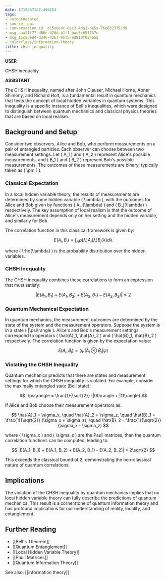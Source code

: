 ```yaml
---
date: 1719357157.496253
tags:
- autogenerated
- source__oai
- conversation_id__d15a6edc-0ac2-4da1-be5a-76c032375cd6
- msg_aaa21f77-d06e-420d-b1f1-bac5c651737e
- msg_15c53ed4-d346-4267-9b75-ed910f024a58
- colorclass/information-theory
title: chsh inequality
---
```


**USER**

CHSH inequality


**ASSISTANT**

The CHSH inequality, named after John Clauser, Michael Horne, Abner Shimony, and Richard Holt, is a fundamental result in quantum mechanics that tests the concept of local hidden variables in quantum systems. This inequality is a specific instance of Bell's inequalities, which were designed to distinguish between quantum mechanics and classical physics theories that are based on local realism.

## Background and Setup

Consider two observers, Alice and Bob, who perform measurements on a pair of entangled particles. Each observer can choose between two measurement settings. Let \( A_1 \) and \( A_2 \) represent Alice's possible measurements, and \( B_1 \) and \( B_2 \) represent Bob's possible measurements. The outcomes of these measurements are binary, typically taken as \( \pm 1 \).

### Classical Expectation

In a local hidden variable theory, the results of measurements are determined by some hidden variable \( \lambda \), with the outcomes for Alice and Bob given by functions \( A_i(\lambda) \) and \( B_j(\lambda) \) respectively. The key assumption of local realism is that the outcome of Alice's measurement depends only on her setting and the hidden variable, and similarly for Bob.

The correlation function in this classical framework is given by:

$$
E(A_i, B_j) = \int_{\Lambda} \rho(\lambda) A_i(\lambda) B_j(\lambda) d\lambda
$$

where \( \rho(\lambda) \) is the probability distribution over the hidden variables.

### CHSH Inequality

The CHSH inequality combines these correlations to form an expression that must satisfy:

$$
|E(A_1, B_1) + E(A_1, B_2) + E(A_2, B_1) - E(A_2, B_2)| \leq 2
$$

### Quantum Mechanical Expectation

In quantum mechanics, the measurement outcomes are determined by the state of the system and the measurement operators. Suppose the system is in a state \( |\psi\rangle \). Alice's and Bob's measurement settings correspond to operators \( \hat{A}_1, \hat{A}_2 \) and \( \hat{B}_1, \hat{B}_2 \) respectively. The correlation function is given by the expectation value:

$$
E(A_i, B_j) = \langle \psi | \hat{A}_i \otimes \hat{B}_j | \psi \rangle
$$

### Violating the CHSH Inequality

Quantum mechanics predicts that there are states and measurement settings for which the CHSH inequality is violated. For example, consider the maximally entangled state (Bell state):

$$
|\psi\rangle = \frac{1}{\sqrt{2}} (|00\rangle + |11\rangle)
$$

If Alice and Bob choose their measurement operators as:

$$
\hat{A}_1 = \sigma_x, \quad \hat{A}_2 = \sigma_z, \quad \hat{B}_1 = \frac{1}{\sqrt{2}} (\sigma_x + \sigma_z), \quad \hat{B}_2 = \frac{1}{\sqrt{2}} (\sigma_x - \sigma_z)
$$

where \( \sigma_x \) and \( \sigma_z \) are the Pauli matrices, then the quantum correlation functions can be computed, leading to:

$$
|E(A_1, B_1) + E(A_1, B_2) + E(A_2, B_1) - E(A_2, B_2)| = 2\sqrt{2}
$$

This exceeds the classical bound of 2, demonstrating the non-classical nature of quantum correlations.

## Implications

The violation of the CHSH inequality by quantum mechanics implies that no local hidden variable theory can fully describe the predictions of quantum mechanics. This result is a cornerstone of quantum information theory and has profound implications for our understanding of reality, locality, and entanglement.

## Further Reading

- [[Bell's Theorem]]
- [[Quantum Entanglement]]
- [[Local Hidden Variable Theory]]
- [[Pauli Matrices]]
- [[Quantum Information Theory]]

See also: [[information theory]]